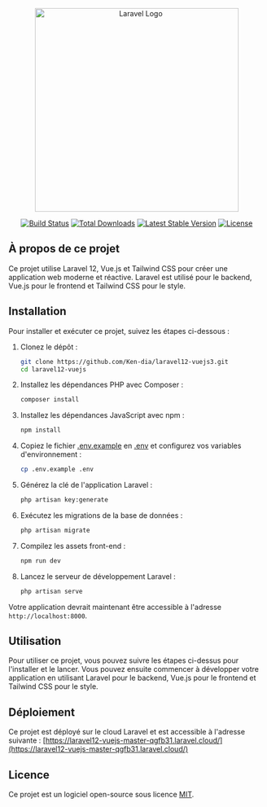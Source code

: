 <p align="center"><a href="https://laravel.com" target="_blank"><img src="https://raw.githubusercontent.com/laravel/art/master/logo-lockup/5%20SVG/2%20CMYK/1%20Full%20Color/laravel-logolockup-cmyk-red.svg" width="400" alt="Laravel Logo"></a></p>

<p align="center">
<a href="https://github.com/laravel/framework/actions"><img src="https://github.com/laravel/framework/workflows/tests/badge.svg" alt="Build Status"></a>
<a href="https://packagist.org/packages/laravel/framework"><img src="https://img.shields.io/packagist/dt/laravel/framework" alt="Total Downloads"></a>
<a href="https://packagist.org/packages/laravel/framework"><img src="https://img.shields.io/packagist/v/laravel/framework" alt="Latest Stable Version"></a>
<a href="https://packagist.org/packages/laravel/framework"><img src="https://img.shields.io/packagist/l/laravel/framework" alt="License"></a>
</p>

## À propos de ce projet

Ce projet utilise Laravel 12, Vue.js et Tailwind CSS pour créer une application web moderne et réactive. Laravel est utilisé pour le backend, Vue.js pour le frontend et Tailwind CSS pour le style.

## Installation

Pour installer et exécuter ce projet, suivez les étapes ci-dessous :

1. Clonez le dépôt :
    ```bash
    git clone https://github.com/Ken-dia/laravel12-vuejs3.git
    cd laravel12-vuejs
    ```

2. Installez les dépendances PHP avec Composer :
    ```bash
    composer install
    ```

3. Installez les dépendances JavaScript avec npm :
    ```bash
    npm install
    ```

4. Copiez le fichier [.env.example](http://_vscodecontentref_/1) en [.env](http://_vscodecontentref_/2) et configurez vos variables d'environnement :
    ```bash
    cp .env.example .env
    ```

5. Générez la clé de l'application Laravel :
    ```bash
    php artisan key:generate
    ```

6. Exécutez les migrations de la base de données :
    ```bash
    php artisan migrate
    ```

7. Compilez les assets front-end :
    ```bash
    npm run dev
    ```

8. Lancez le serveur de développement Laravel :
    ```bash
    php artisan serve
    ```

Votre application devrait maintenant être accessible à l'adresse `http://localhost:8000`.

## Utilisation

Pour utiliser ce projet, vous pouvez suivre les étapes ci-dessus pour l'installer et le lancer. Vous pouvez ensuite commencer à développer votre application en utilisant Laravel pour le backend, Vue.js pour le frontend et Tailwind CSS pour le style.

## Déploiement

Ce projet est déployé sur le cloud Laravel et est accessible à l'adresse suivante : [https://laravel12-vuejs-master-qgfb31.laravel.cloud/](https://laravel12-vuejs-master-qgfb31.laravel.cloud/)

## Licence

Ce projet est un logiciel open-source sous licence [MIT](https://opensource.org/licenses/MIT).
